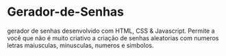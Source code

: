 # Gerador-de-Senhas
gerador de senhas desenvolvido com HTML, CSS &amp; Javascript. Permite a você que não é muito criativo a criação de senhas aleatorias com numeros letras maiusculas, minusculas, numeros e simbolos.
